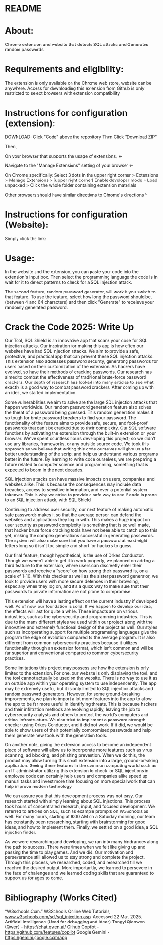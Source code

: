 # README

# About:

Chrome extension and website that detects SQL attacks and Generates random passwords

# Requirements and eligibility:

The extension is only available on the Chrome web store, website can be anywhere.
Access for downloading this extension from Github is only restricted to select browsers with extension compatibility

# Instructions for configuration (extension):

DOWNLOAD: Click "Code" above the repository
Then Click "Download ZIP" 

Then,

On your browser that supports the usage of extensions, <-

Navigate to the "Manage Extensions" setting of your browser <- 

On Chrome specifically: Select 3 dots in the upper right corner > Extensions > Manage Extensions >
[upper right corner] Enable developer mode > Load unpacked > Click the whole folder containing extension materials

Other browsers should have similar directions to Chrome's directions ^

# Instructions for configuration (Website):

Simply click the link:

# Usage:

In the website and the extension, you can paste your code into the extension's input box.
Then select the programming language the code is in
wait for it to detect patterns to check for a SQL injection attack.

The second feature, random password generator, will work if you switch to that feature.
To use the feature, select how long the password should be, (between 4 and 64 characters) 
and then click "Generate" to receieve your randomly generated password.

# Crack the Code 2025: Write Up
	
   Our Tool, SQL Shield is an innovative app that scans your code for SQL injection attacks. Our inspiration for making this app is how often our websites have had SQL injection attacks. We aim to provide a safe, protective, and practical app that can prevent these SQL injection attacks. This extension also addresses password security, generating passwords for users based on their customization of the extension. As hackers have evolved, so have their methods of cracking passwords. Our research has aimed to combat the effectiveness of traditional brute-force password crackers. Our depth of research has looked into many articles to see what exactly is a good way to combat password crackers. After coming up with an idea, we started implementation.
	
 Some vulnerabilities we aim to solve are the large SQL injection attacks that happen worldwide. Our random password generation feature also solves the threat of a password being guessed. This random generation makes it so tough for brute password breakers to find your password. The functionality of the feature aims to provide safe, secure, and fool-proof passwords that can’t be cracked due to their complexity. Our SQL software functions by activating the extension through the built-in extension on your browser.
We’ve spent countless hours developing this project; so we didn’t use any libraries, frameworks, or any outside source code. We took this approach as we believe that writing this code ourselves will give us a far better understanding of the script and help us understand various programs better in the future. By learning to write code ourselves, we are preparing a future related to computer science and programming, something that is expected to boom in the next decades.
	
 SQL injection attacks can have massive impacts on users, companies, and websites alike. This is because the consequences may include data breaches, access to sensitive information, and even a potential system takeover. This is why we strive to provide a safe way to see if code is prone to an SQL injection attack, with SQL Shield.
	
 Continuing to address user security, our next feature of making automatic safe passwords makes it so that the average person can defend the websites and applications they log in with. This makes a huge impact on user security as password complexity is something that is so well made, that hacker brute force cracking tools have not been able to catch up to this yet, making the complex generations successful in generating passwords. The system will also make sure that you have a password at least eight letters long so it isn't too simple and short for hackers to guess.
	
 Our final feature, though hypothetical, is the use of Orkes Conductor. Though we weren’t able to get it to work properly, we planned on adding a third feature to the extension, where users can discreetly enter their passwords and receive a “score” on how strong their password is, on a scale of 1-10. With this checker as well as the sister password generator, we look to provide users with more secure defenses in their browsing, especially when they log on, and it’s a quick way to make sure that their passwords to private information are not prone to compromise.
	
 This extension will have a lasting effect on the current industry if developed well. As of now, our foundation is solid. If we happen to develop our idea, the effects will last for quite a while. These impacts are on various industries, such as the cybersecurity and programming industries. This is due to the many different styles we used within our project along with the innovative and extremely functional design of the project as well. Our styles such as incorporating support for multiple programming languages give the program the edge of evolution compared to the average program. It is also different from common cybersecurity practices because it utilizes functionality through an extension format, which isn’t common and will be far superior and conventional compared to common cybersecurity practices.
	
 Some limitations this project may possess are how the extension is only limited to the extension. For one, our website is only displaying the tool, and the tool cannot actually be used on the website. There is no way to use it as an outside app within your operating system to use independently. The app may be extremely useful, but it is only limited to SQL injection attacks and random password generators. However, for some ground-breaking improvements, we plan to import a lot more features into the app to allow the app to be far more useful in identifying threats. This is because hackers and their infiltration methods are evolving rapidly, leaving the job to cybersecurity analysts and others to protect the world’s computers and critical infrastructure. We also tried to implement a password strength checker using Orkes Conductor, and it did not work. If it did, we would be able to show users of their potentially compromised passwords and help them generate new tools with the generation tools.
  
  On another note, giving the extension access to become an independent piece of software will allow us to incorporate more features such as virus scanning, ad blocking, and phishing prevention. When we do this, the product may allow turning this small extension into a large, ground-breaking application. Seeing these features in the common computing world such as an IT administrator utilizing this extension to check for SQL injections in employee code can certainly help users and companies alike speed up manual tasks and invest more time focusing on more special work that can help improve modern technology.
  
  We can assure you that this development process was not easy. Our research started with simply learning about SQL injections. This process took hours of concentrated research, input, and focused development. We referred to articles on SQL, such as example prompts on W3Schools as well.  For many hours, starting at 9:00 AM on a Saturday morning, our team has constantly been researching, starting with brainstorming for good ideas, and how to implement them. Finally, we settled on a good idea, a SQL injection finder. 
	
 As we were researching and developing, we ran into many hindrances along the path to success. There were times when we felt like giving up and passing the time to play games. And we did. Our motivation and perseverance still allowed us to stay strong and complete the project. Through this process, we researched, coded, and researched till we reached the desired output. More importantly, we learned to persevere in the face of challenges and we learned coding skills that are guaranteed to support us for ages to come.

# Bibliography (Works Cited)

“W3schools.Com.” W3Schools Online Web Tutorials, www.w3schools.com/sql/sql_injection.asp. Accessed 22 Mar. 2025.
Artificial Intelligence (Used for debugging and ideas)
  Tongyi Qianwen (Qwen) - https://chat.qwen.ai/
	Github Copilot - https://github.com/features/copilot
	Google Gemini - https://gemini.google.com/app


